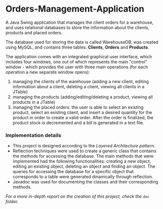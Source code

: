# Orders-Management-Application
A Java Swing application that manages the client orders for a warehouse, and uses relational databases to store the information about the clients, products and placed orders.

The database used for storing the data is called WarehouseDB, was created using MySQL, and contains three tables: <b>Clients</b>, <b>Orders</b> and <b>Products</b>.

The application comes with an integrated graphical user interface, which includes four windows, one out of which represents the main "control" window - which provides the user with three main operations (for each operation a new separate window opens): 
1. managing the clients of the warehouse (adding a new client, editing information about a client, deleting a client, viewing all clients in a JTable)
2. managing the products (adding/editing/deleting a product, viewing all products in a JTable)
3. managing the placed orders: the user is able to select an existing product, select an existing client, and insert a desired quantity for the product in order to create a valid order. After the order is finalized, the product stock is decremented and a bill is generated in a text file.

### Implementation details
* This project is designed according to the <i>Layered Architecture pattern</i>. 
* Reflection techniques were used to create a generic class that contains the methods for accessing the database. The main methods that were implemented had the following functionalities: creating a new object, editing an existing object, deleting an object and finding an object. The queries for accessing the database for a specific object that corresponds to a table were generated dinamically through reflection.
* Javadoc was used for documenting the classes and their corresponding methods.

<i> For a more in-depth report on the creation of this project, check the `doc` folder.
